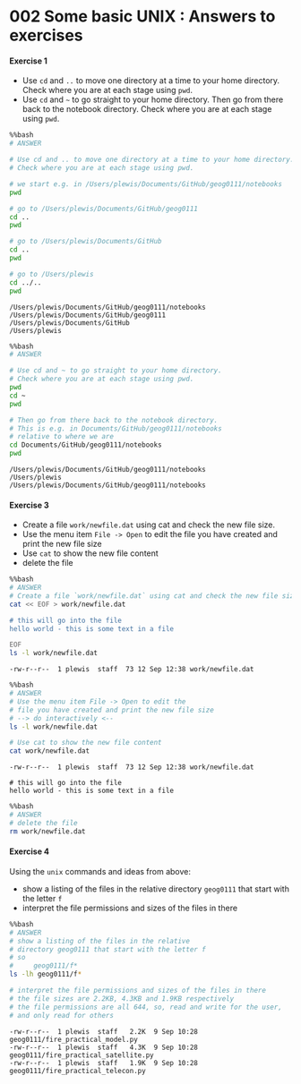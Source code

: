 # 002 Some basic UNIX : Answers to exercises

#### Exercise 1

* Use `cd` and `..` to move one directory at a time to your home directory. Check where you are at each stage using `pwd`.
* Use `cd` and `~` to go straight to your home directory. Then go from there back to the notebook directory. Check where you are at each stage using `pwd`.


```bash
%%bash
# ANSWER

# Use cd and .. to move one directory at a time to your home directory. 
# Check where you are at each stage using pwd.

# we start e.g. in /Users/plewis/Documents/GitHub/geog0111/notebooks
pwd

# go to /Users/plewis/Documents/GitHub/geog0111
cd ..
pwd

# go to /Users/plewis/Documents/GitHub
cd ..
pwd

# go to /Users/plewis
cd ../..
pwd
```

    /Users/plewis/Documents/GitHub/geog0111/notebooks
    /Users/plewis/Documents/GitHub/geog0111
    /Users/plewis/Documents/GitHub
    /Users/plewis



```bash
%%bash
# ANSWER

# Use cd and ~ to go straight to your home directory. 
# Check where you are at each stage using pwd.
pwd
cd ~
pwd

# Then go from there back to the notebook directory. 
# This is e.g. in Documents/GitHub/geog0111/notebooks
# relative to where we are
cd Documents/GitHub/geog0111/notebooks
pwd
```

    /Users/plewis/Documents/GitHub/geog0111/notebooks
    /Users/plewis
    /Users/plewis/Documents/GitHub/geog0111/notebooks


#### Exercise 3

* Create a file `work/newfile.dat` using cat and check the new file size.
* Use the menu item `File -> Open` to edit the file you have created and print the new file size
* Use `cat` to show the new file content
* delete the file


```bash
%%bash
# ANSWER
# Create a file `work/newfile.dat` using cat and check the new file size.
cat << EOF > work/newfile.dat

# this will go into the file
hello world - this is some text in a file

EOF
ls -l work/newfile.dat
```

    -rw-r--r--  1 plewis  staff  73 12 Sep 12:38 work/newfile.dat



```bash
%%bash
# ANSWER
# Use the menu item File -> Open to edit the 
# file you have created and print the new file size
# --> do interactively <--
ls -l work/newfile.dat

# Use cat to show the new file content
cat work/newfile.dat
```

    -rw-r--r--  1 plewis  staff  73 12 Sep 12:38 work/newfile.dat
    
    # this will go into the file
    hello world - this is some text in a file
    



```bash
%%bash
# ANSWER
# delete the file
rm work/newfile.dat
```

#### Exercise 4

Using the `unix` commands and ideas from above:

* show a listing of the files in the relative directory `geog0111` that start with the letter `f`
* interpret the file permissions and sizes of the files in there


```bash
%%bash
# ANSWER
# show a listing of the files in the relative 
# directory geog0111 that start with the letter f
# so
#     geog0111/f*
ls -lh geog0111/f*

# interpret the file permissions and sizes of the files in there
# the file sizes are 2.2KB, 4.3KB and 1.9KB respectively
# the file permissions are all 644, so, read and write for the user, 
# and only read for others
```

    -rw-r--r--  1 plewis  staff   2.2K  9 Sep 10:28 geog0111/fire_practical_model.py
    -rw-r--r--  1 plewis  staff   4.3K  9 Sep 10:28 geog0111/fire_practical_satellite.py
    -rw-r--r--  1 plewis  staff   1.9K  9 Sep 10:28 geog0111/fire_practical_telecon.py

